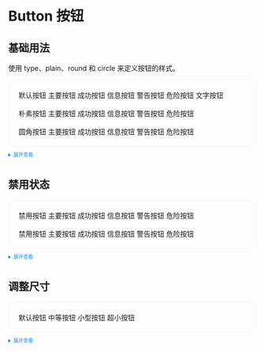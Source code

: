 <style>
    .example{
        border: 1px solid #f5f5f5;
        border-radius: 5px;
        padding:20px
    }
    .el-button {
        margin:10px 5px
    }
    
    details > summary:first-of-type {
        font-size: 10px;
        padding: 8px 0;
        cursor: pointer;
        color: #1989fa;
    }
</style>

# Button 按钮

## 基础用法

使用 type、plain、round 和 circle 来定义按钮的样式。

<div class="example">
    <div>
        <el-button>默认按钮</el-button>
        <el-button type="primary">主要按钮</el-button>
        <el-button type="success">成功按钮</el-button>
        <el-button type="info">信息按钮</el-button>
        <el-button type="warning">警告按钮</el-button>
        <el-button type="danger">危险按钮</el-button>
        <el-button type="text">文字按钮</el-button>
        <br>
        <br>
        <el-button plain>朴素按钮</el-button>
        <el-button type="primary" plain>主要按钮</el-button>
        <el-button type="success" plain>成功按钮</el-button>
        <el-button type="info" plain>信息按钮</el-button>
        <el-button type="warning" plain>警告按钮</el-button>
        <el-button type="danger" plain>危险按钮</el-button>
        <br>
        <br>
        <el-button round>圆角按钮</el-button>
        <el-button type="primary" round>主要按钮</el-button>
        <el-button type="success" round>成功按钮</el-button>
        <el-button type="info" round>信息按钮</el-button>
        <el-button type="warning" round>警告按钮</el-button>
        <el-button type="danger" round>危险按钮</el-button>
    </div>
</div>

<details>
<summary>展开查看</summary>

```vue
<template>
  <div>
    <el-button>默认按钮</el-button>
    <el-button type="primary">主要按钮</el-button>
    <el-button type="success">成功按钮</el-button>
    <el-button type="info">信息按钮</el-button>
    <el-button type="warning">警告按钮</el-button>
    <el-button type="danger">危险按钮</el-button>
    <el-button type="text">文字按钮</el-button>
    <br />
    <br />
    <el-button plain>朴素按钮</el-button>
    <el-button type="primary" plain>主要按钮</el-button>
    <el-button type="success" plain>成功按钮</el-button>
    <el-button type="info" plain>信息按钮</el-button>
    <el-button type="warning" plain>警告按钮</el-button>
    <el-button type="danger" plain>危险按钮</el-button>
    <br />
    <br />
    <el-button round>圆角按钮</el-button>
    <el-button type="primary" round>主要按钮</el-button>
    <el-button type="success" round>成功按钮</el-button>
    <el-button type="info" round>信息按钮</el-button>
    <el-button type="warning" round>警告按钮</el-button>
    <el-button type="danger" round>危险按钮</el-button>
  </div>
</template>
<script lang="ts" setup>
import { el-button } from "kitty-ui";
</script>
<style>
.k-el-button {
  margin-right: 10px;
}
</style>
```

</details>

## 禁用状态

<div class="example">
    <div>
        <el-button disabled>禁用按钮</el-button>
        <el-button type="primary" disabled>主要按钮</el-button>
        <el-button type="success" disabled>成功按钮</el-button>
        <el-button type="info" disabled>信息按钮</el-button>
        <el-button type="warning" disabled>警告按钮</el-button>
        <el-button type="danger" disabled>危险按钮</el-button>
        <br>
        <br>
        <el-button disabled>禁用按钮</el-button>
        <el-button type="primary" disabled plain>主要按钮</el-button>
        <el-button type="success" disabled plain>成功按钮</el-button>
        <el-button type="info" disabled plain>信息按钮</el-button>
        <el-button type="warning" disabled plain>警告按钮</el-button>
        <el-button type="danger" disabled plain>危险按钮</el-button>
    </div>
</div>

<details>
<summary>展开查看</summary>

```vue
<template>
  <div>
    <el-button disabled>禁用按钮</el-button>
    <el-button type="primary" disabled>主要按钮</el-button>
    <el-button type="success" disabled>成功按钮</el-button>
    <el-button type="info" disabled>信息按钮</el-button>
    <el-button type="warning" disabled>警告按钮</el-button>
    <el-button type="danger" disabled>危险按钮</el-button>
    <br />
    <br />
    <el-button disabled>禁用按钮</el-button>
    <el-button type="primary" disabled plain>主要按钮</el-button>
    <el-button type="success" disabled plain>成功按钮</el-button>
    <el-button type="info" disabled plain>信息按钮</el-button>
    <el-button type="warning" disabled plain>警告按钮</el-button>
    <el-button type="danger" disabled plain>危险按钮</el-button>
  </div>
</template>
<script lang="ts" setup>
import { el-button } from "kitty-ui";
</script>
<style>
.k-el-button {
  margin-right: 10px;
}
</style>
```

</details>

## 调整尺寸

<div class="example">
    <div>
        <el-button>默认按钮</el-button>
        <el-button size="medium">中等按钮</el-button>
        <el-button size="small">小型按钮</el-button>
        <el-button size="mini">超小按钮</el-button>
    </div>
</div>

<details>
<summary>展开查看</summary>

```vue
<template>
  <div>
    <el-button>默认按钮</el-button>
    <el-button size="medium">中等按钮</el-button>
    <el-button size="small">小型按钮</el-button>
    <el-button size="mini">超小按钮</el-button>
  </div>
</template>
<script lang="ts" setup>
import { el-button } from "kitty-ui";
</script>
<style>
.k-el-button {
  margin-right: 10px;
}
</style>
```

</details>
